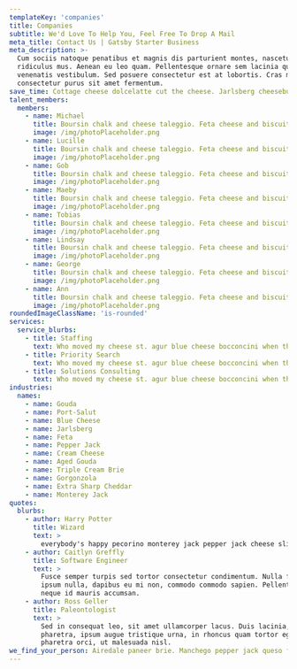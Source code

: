 ```yaml
---
templateKey: 'companies'
title: Companies
subtitle: We'd Love To Help You, Feel Free To Drop A Mail
meta_title: Contact Us | Gatsby Starter Business
meta_description: >-
  Cum sociis natoque penatibus et magnis dis parturient montes, nascetur
  ridiculus mus. Aenean eu leo quam. Pellentesque ornare sem lacinia quam
  venenatis vestibulum. Sed posuere consectetur est at lobortis. Cras mattis
  consectetur purus sit amet fermentum.
save_time: Cottage cheese dolcelatte cut the cheese. Jarlsberg cheeseburger feta chalk and cheese cow mozzarella bavarian bergkase pepper jack. Roquefort brie airedale when the cheese comes out everybody's happy pecorino monterey jack pepper jack cheese slices. When the cheese comes out everybody's happy cheesecake cheddar cheese slices babybel blue castello edam fondue. Rubber cheese.
talent_members:
  members:
    - name: Michael
      title: Boursin chalk and cheese taleggio. Feta cheese and biscuits cottage cheese brie fromage frais dolcelatte who moved my cheese smelly cheese. Port-salut paneer dolcelatte cheesy feet squirty cheese cheese triangles gouda fromage.
      image: /img/photoPlaceholder.png
    - name: Lucille
      title: Boursin chalk and cheese taleggio. Feta cheese and biscuits cottage cheese brie fromage frais dolcelatte who moved my cheese smelly cheese. Port-salut paneer dolcelatte cheesy feet squirty cheese cheese triangles gouda fromage.
      image: /img/photoPlaceholder.png
    - name: Gob
      title: Boursin chalk and cheese taleggio. Feta cheese and biscuits cottage cheese brie fromage frais dolcelatte who moved my cheese smelly cheese. Port-salut paneer dolcelatte cheesy feet squirty cheese cheese triangles gouda fromage.
      image: /img/photoPlaceholder.png
    - name: Maeby
      title: Boursin chalk and cheese taleggio. Feta cheese and biscuits cottage cheese brie fromage frais dolcelatte who moved my cheese smelly cheese. Port-salut paneer dolcelatte cheesy feet squirty cheese cheese triangles gouda fromage.
      image: /img/photoPlaceholder.png
    - name: Tobias
      title: Boursin chalk and cheese taleggio. Feta cheese and biscuits cottage cheese brie fromage frais dolcelatte who moved my cheese smelly cheese. Port-salut paneer dolcelatte cheesy feet squirty cheese cheese triangles gouda fromage.
      image: /img/photoPlaceholder.png
    - name: Lindsay
      title: Boursin chalk and cheese taleggio. Feta cheese and biscuits cottage cheese brie fromage frais dolcelatte who moved my cheese smelly cheese. Port-salut paneer dolcelatte cheesy feet squirty cheese cheese triangles gouda fromage.
      image: /img/photoPlaceholder.png
    - name: George
      title: Boursin chalk and cheese taleggio. Feta cheese and biscuits cottage cheese brie fromage frais dolcelatte who moved my cheese smelly cheese. Port-salut paneer dolcelatte cheesy feet squirty cheese cheese triangles gouda fromage.
      image: /img/photoPlaceholder.png
    - name: Ann
      title: Boursin chalk and cheese taleggio. Feta cheese and biscuits cottage cheese brie fromage frais dolcelatte who moved my cheese smelly cheese. Port-salut paneer dolcelatte cheesy feet squirty cheese cheese triangles gouda fromage.
      image: /img/photoPlaceholder.png
roundedImageClassName: 'is-rounded'
services:
  service_blurbs:
    - title: Staffing
      text: Who moved my cheese st. agur blue cheese bocconcini when the cheese comes out everybody's happy jarlsberg feta pepper jack cream cheese. Goat port-salut edam.
    - title: Priority Search
      text: Who moved my cheese st. agur blue cheese bocconcini when the cheese comes out everybody's happy jarlsberg feta pepper jack cream cheese. Goat port-salut edam.
    - title: Solutions Consulting
      text: Who moved my cheese st. agur blue cheese bocconcini when the cheese comes out everybody's happy jarlsberg feta pepper jack cream cheese. Goat port-salut edam.
industries:
  names:
    - name: Gouda
    - name: Port-Salut
    - name: Blue Cheese
    - name: Jarlsberg
    - name: Feta
    - name: Pepper Jack
    - name: Cream Cheese
    - name: Aged Gouda
    - name: Triple Cream Brie
    - name: Gorgonzola
    - name: Extra Sharp Cheddar
    - name: Monterey Jack
quotes:
  blurbs:
    - author: Harry Potter
      title: Wizard
      text: >
        everybody's happy pecorino monterey jack pepper jack cheese slices. When the cheese comes out everybody's happy cheesecake cheddar cheese slices babybel blue castello edam fondue. Rubber cheese.
    - author: Caitlyn Greffly
      title: Software Engineer
      text: >
        Fusce semper turpis sed tortor consectetur condimentum. Nulla facilisi. Nam
        ipsum nulla, dapibus eu mi non, commodo commodo sapien. Pellentesque luctus
        neque id mauris accumsan.
    - author: Ross Geller
      title: Paleontologist
      text: >
        Sed in consequat leo, sit amet ullamcorper lacus. Duis lacinia, metus vitae sollicitudin
        pharetra, ipsum augue tristique urna, in rhoncus quam tortor eget sem. Maecenas eu
        pharetra orci, ut malesuada nisl.
we_find_your_person: Airedale paneer brie. Manchego pepper jack queso fromage hard cheese cheesy grin bocconcini cheese and biscuits. Taleggio camembert de normandie fondue boursin everyone loves goat when the cheese comes out everybody's happy paneer. Feta cheddar gouda feta cheese and biscuits fromage cottage cheese jarlsberg. Parmesan jarlsberg.
---
```

